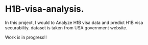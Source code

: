 # H1B-visa-analysis.

In this project, I would to Analyze H1B visa data and predict H1B visa securability. 
dataset is taken from USA government website.

Work is in progress!! 
